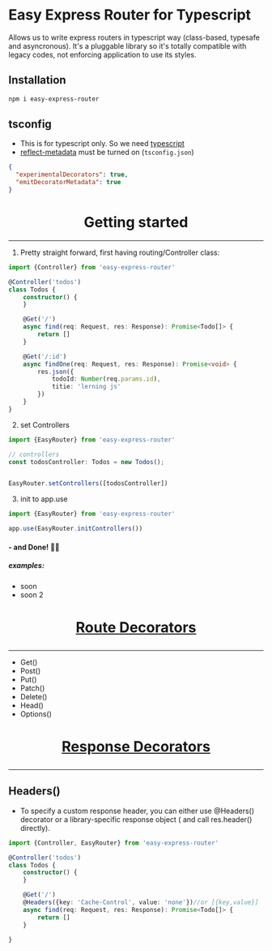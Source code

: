 # Easy Express Router for Typescript

Allows us to write express routers in typescript way (class-based, typesafe and asyncronous). It's a pluggable library
so it's totally compatible with legacy codes, not enforcing application to use its styles.

## Installation

```bash
npm i easy-express-router
```

## tsconfig

- This is for typescript only. So we need [typescript](https://www.npmjs.com/package/typescript)
- [reflect-metadata](https://www.npmjs.com/package/reflect-metadata) must be turned on (`tsconfig.json`)

```json
{
  "experimentalDecorators": true,
  "emitDecoratorMetadata": true
}
```

<h1 style="text-align: center">Getting started</h1>
<hr/>

1. Pretty straight forward, first having routing/Controller class:

```ts
import {Controller} from 'easy-express-router'

@Controller('todos')
class Todos {
    constructor() {
    }

    @Get('/')
    async find(req: Request, res: Response): Promise<Todo[]> {
        return []
    }

    @Get('/:id')
    async findOne(req: Request, res: Response): Promise<void> {
        res.json({
            todoId: Number(req.params.id),
            titie: 'lerning js'
        })
    }
}

```

2. set Controllers

```ts
import {EasyRouter} from 'easy-express-router'

// controllers
const todosController: Todos = new Todos();


EasyRouter.setControllers([todosController])
```

3. init to app.use

```ts
import {EasyRouter} from 'easy-express-router'

app.use(EasyRouter.initControllers())
```

#### - and Done! 🧹✅

##### examples:

- soon
- soon 2

<h1 style="text-align: center">

[Route Decorators](./lib/decorators/route/methods.decorator.ts)

</h1>
<hr/>

- Get()
- Post()
- Put()
- Patch()
- Delete()
- Head()
- Options()

<h1 style="text-align: center">

[Response Decorators](./lib/decorators/response)

</h1>
<hr/>

## Headers()

- To specify a custom response header, you can either use @Headers() decorator or a library-specific response object (
  and call res.header() directly).

```ts
import {Controller, EasyRouter} from 'easy-express-router'

@Controller('todos')
class Todos {
    constructor() {
    }

    @Get('/')
    @Headers({key: 'Cache-Control', value: 'none'})//or [{key,value}]
    async find(req: Request, res: Response): Promise<Todo[]> {
        return []
    }

}

```